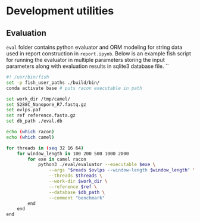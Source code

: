# Development utilities

## Evaluation

`eval` folder contains python evaluator and ORM modeling for string data used in report construction in `report.ipynb`. Below is an example fish script for running the evaluator in multiple parameters storing the input parameters along with evaluation results in sqlite3 database file. ``

```bash
#! /usr/bin/fish
set -p fish_user_paths ./build/bin/
conda activate base # puts racon executable in path

set work_dir /tmp/camel/
set S288C_Nanopore_R7.fastq.gz
set ovlps.paf
set ref reference.fasta.gz
set db_path ./eval.db

echo (which racon)
echo (which camel)

for threads in (seq 32 16 64)
    for window_length in 100 200 500 1000 2000
        for exe in camel racon
            python3 ./eval/evaluator --executable $exe \
                --args "$reads $ovlps --window-length $window_length" \
                --threads $threads \
                --work-dir $work_dir \
                --reference $ref \
                --database $db_path \
                --comment "benchmark"
        end
    end
end

